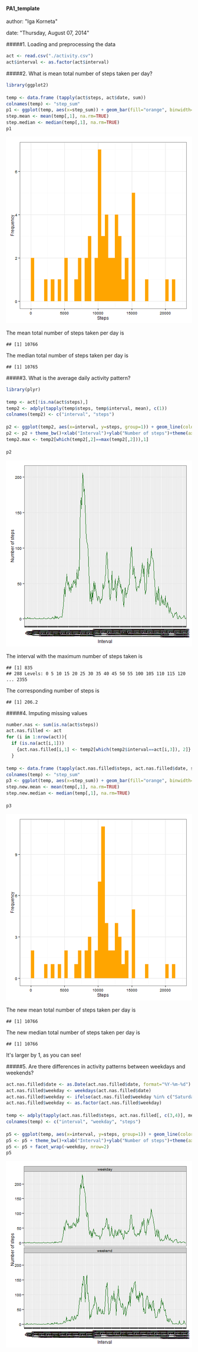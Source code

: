 #### PA1_template
author: "Iga Korneta"

date: "Thursday, August 07, 2014"

#####1. Loading and preprocessing the data


```r
act <- read.csv("./activity.csv")
act$interval <- as.factor(act$interval)
```

#####2. What is mean total number of steps taken per day?


```r
library(ggplot2)

temp <- data.frame (tapply(act$steps, act$date, sum))
colnames(temp) <- "step_sum"
p1 <- ggplot(temp, aes(x=step_sum)) + geom_bar(fill="orange", binwidth=500)+theme_bw()+xlab("Steps")+ylab("Frequency")
step.mean <- mean(temp[,1], na.rm=TRUE)
step.median <- median(temp[,1], na.rm=TRUE)
p1
```

![plot of chunk meanstep](figure/meanstep.png) 

The mean total number of steps taken per day is 

```
## [1] 10766
```


The median total number of steps taken per day is 

```
## [1] 10765
```


#####3. What is the average daily activity pattern?


```r
library(plyr)

temp <- act[!is.na(act$steps),]
temp2 <- adply(tapply(temp$steps, temp$interval, mean), c(1))
colnames(temp2) <- c("interval", "steps")

p2 <- ggplot(temp2, aes(x=interval, y=steps, group=1)) + geom_line(color="dark green")
p2 <- p2 + theme_bw()+xlab("Interval")+ylab("Number of steps")+theme(axis.text.x=element_text(angle=90))
temp2.max <- temp2[which(temp2[,2]==max(temp2[,2])),1]

p2
```

![plot of chunk daily](figure/daily.png) 

The interval with the maximum number of steps taken is 

```
## [1] 835
## 288 Levels: 0 5 10 15 20 25 30 35 40 45 50 55 100 105 110 115 120 ... 2355
```

The corresponding number of steps is

```
## [1] 206.2
```


#####4. Imputing missing values


```r
number.nas <- sum(is.na(act$steps))
act.nas.filled <- act
for (i in 1:nrow(act)){
  if (is.na(act[i,1])) 
    {act.nas.filled[i,1] <- temp2[which(temp2$interval==act[i,3]), 2]}
  }

temp <- data.frame (tapply(act.nas.filled$steps, act.nas.filled$date, sum))
colnames(temp) <- "step_sum"
p3 <- ggplot(temp, aes(x=step_sum)) + geom_bar(fill="orange", binwidth=500)+theme_bw()+xlab("Steps")+ylab("Frequency")
step.new.mean <- mean(temp[,1], na.rm=TRUE)
step.new.median <- median(temp[,1], na.rm=TRUE)

p3                  
```

![plot of chunk missval](figure/missval.png) 

The new mean total number of steps taken per day is 

```
## [1] 10766
```


The new median total number of steps taken per day is 

```
## [1] 10766
```

It's larger by 1, as you can see!

#####5. Are there differences in activity patterns between weekdays and weekends?

```r
act.nas.filled$date <- as.Date(act.nas.filled$date, format="%Y-%m-%d")
act.nas.filled$weekday <- weekdays(act.nas.filled$date)
act.nas.filled$weekday <- ifelse(act.nas.filled$weekday %in% c("Saturday", "Sunday"), "weekend", "weekday")
act.nas.filled$weekday <- as.factor(act.nas.filled$weekday)

temp <- adply(tapply(act.nas.filled$steps, act.nas.filled[, c(3,4)], mean), c(1,2))
colnames(temp) <- c("interval", "weekday", "steps")

p5 <- ggplot(temp, aes(x=interval, y=steps, group=1)) + geom_line(color="dark green")
p5 <- p5 + theme_bw()+xlab("Interval")+ylab("Number of steps")+theme(axis.text.x=element_text(angle=90))
p5 <- p5 + facet_wrap(~weekday, nrow=2)
p5
```

![plot of chunk weekdays](figure/weekdays.png) 
